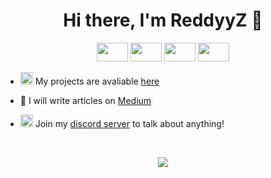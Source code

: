 <h1 align="center">Hi there, I'm ReddyyZ 👋</h1>

<p align="center">
  <img src="https://devicons.github.io/devicon/devicon.git/icons/python/python-original.svg" width="50" height="30">
  <img src="https://devicons.github.io/devicon/devicon.git/icons/html5/html5-original-wordmark.svg" width="50" height="30">
  <img src="https://devicons.github.io/devicon/devicon.git/icons/css3/css3-original-wordmark.svg" width="50" height="30">
  <img src="https://devicons.github.io/devicon/devicon.git/icons/javascript/javascript-original.svg" width="50" height="30">
</p>

- <img src="https://image.flaticon.com/icons/png/512/25/25231.png" width="20" height="20">   My projects are avaliable [here](https://github.com/ReddyyZ)

- 📝 I will write articles on [Medium](https://medium.com/@reddyyz)

- <img src="https://image.flaticon.com/icons/png/512/2111/2111370.png" width="20" height="20">   Join my [discord server](https://discord.gg) to talk about anything!

<br>

<p align="center"><img src="https://github-readme-stats.vercel.app/api?username=reddyyz&show_icons=true"></p>

